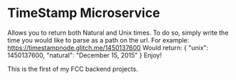TimeStamp Microservice
=================
Allows you to return both Natural and Unix times. To do so, simply write the time you would like to parse as a path on the url.
For example:
https://timestampnode.glitch.me/1450137600
Would return:
{ "unix": 1450137600, "natural": "December 15, 2015" }
Enjoy!

This is the first of my FCC backend projects.
